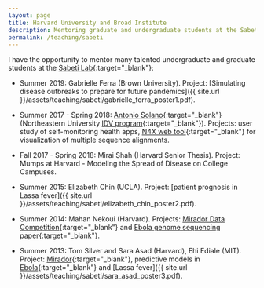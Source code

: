 ```yaml
---
layout: page
title: Harvard University and Broad Institute
description: Mentoring graduate and undergraduate students at the Sabeti Lab (2013 - present)
permalink: /teaching/sabeti
---
```


I have the opportunity to mentor many talented undergraduate and graduate students at the [Sabeti Lab](https://www.sabetilab.org/){:target="_blank"}:

* Summer 2019: Gabrielle Ferra (Brown University). Project: [Simulating disease outbreaks to prepare for future pandemics]({{ site.url }}/assets/teaching/sabeti/gabrielle_ferra_poster1.pdf).

* Summer 2017 - Spring 2018: [Antonio Solano](https://www.antonio-solano.com/){:target="_blank"} (Northeastern University [IDV program](https://www.northeastern.edu/visualization/){:target="_blank"}). Projects: user study of self-monitoring health apps, [N4X web tool](https://www.nx4.io/){:target="_blank"} for visualization of multiple sequence alignments.

* Fall 2017 - Spring 2018: Mirai Shah (Harvard Senior Thesis). Project: Mumps at Harvard - Modeling the Spread of Disease on College Campuses.

* Summer 2015: Elizabeth Chin (UCLA). Project: [patient prognosis in Lassa fever]({{ site.url }}/assets/teaching/sabeti/elizabeth_chin_poster2.pdf).

* Summer 2014: Mahan Nekoui (Harvard). Projects: [Mirador Data Competition](https://fathom.info/notebook/8689/){:target="_blank"} and [Ebola genome sequencing paper](https://science.sciencemag.org/content/345/6202/1369){:target="_blank"}.

* Summer 2013: Tom Silver and Sara Asad (Harvard), Ehi Ediale (MIT). Project: [Mirador](https://fathom.info/mirador/){:target="_blank"}, predictive models in [Ebola](https://journals.plos.org/plosntds/article?id=10.1371/journal.pntd.0004549){:target="_blank"} and [Lassa fever]({{ site.url }}/assets/teaching/sabeti/sara_asad_poster3.pdf).
